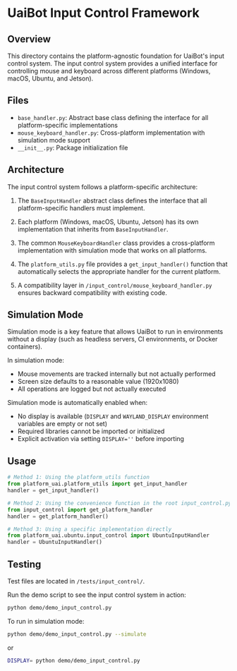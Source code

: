# UaiBot Input Control Framework

## Overview

This directory contains the platform-agnostic foundation for UaiBot's input control system. The input control system provides a unified interface for controlling mouse and keyboard across different platforms (Windows, macOS, Ubuntu, and Jetson).

## Files

- `base_handler.py`: Abstract base class defining the interface for all platform-specific implementations
- `mouse_keyboard_handler.py`: Cross-platform implementation with simulation mode support
- `__init__.py`: Package initialization file

## Architecture

The input control system follows a platform-specific architecture:

1. The `BaseInputHandler` abstract class defines the interface that all platform-specific handlers must implement.

2. Each platform (Windows, macOS, Ubuntu, Jetson) has its own implementation that inherits from `BaseInputHandler`.

3. The common `MouseKeyboardHandler` class provides a cross-platform implementation with simulation mode that works on all platforms.

4. The `platform_utils.py` file provides a `get_input_handler()` function that automatically selects the appropriate handler for the current platform.

5. A compatibility layer in `/input_control/mouse_keyboard_handler.py` ensures backward compatibility with existing code.

## Simulation Mode

Simulation mode is a key feature that allows UaiBot to run in environments without a display (such as headless servers, CI environments, or Docker containers). 

In simulation mode:
- Mouse movements are tracked internally but not actually performed
- Screen size defaults to a reasonable value (1920x1080)
- All operations are logged but not actually executed

Simulation mode is automatically enabled when:
- No display is available (`DISPLAY` and `WAYLAND_DISPLAY` environment variables are empty or not set)
- Required libraries cannot be imported or initialized
- Explicit activation via setting `DISPLAY=''` before importing

## Usage

```python
# Method 1: Using the platform_utils function
from platform_uai.platform_utils import get_input_handler
handler = get_input_handler()

# Method 2: Using the convenience function in the root input_control.py
from input_control import get_platform_handler
handler = get_platform_handler()

# Method 3: Using a specific implementation directly
from platform_uai.ubuntu.input_control import UbuntuInputHandler
handler = UbuntuInputHandler()
```

## Testing

Test files are located in `/tests/input_control/`.

Run the demo script to see the input control system in action:

```bash
python demo/demo_input_control.py
```

To run in simulation mode:

```bash
python demo/demo_input_control.py --simulate
```

or

```bash
DISPLAY= python demo/demo_input_control.py
```

